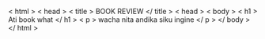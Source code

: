 <!DOCTYPE html >
< html >
< head >
< title > BOOK REVIEW </ title >
< head >
< body >
< h1 > Ati book what </ h1 >
< p > wacha nita andika siku ingine </ p >
</ body >
</ html >
